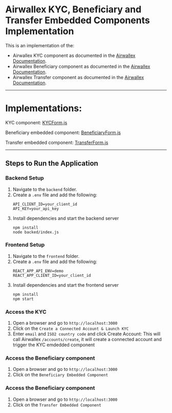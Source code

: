 

# Airwallex KYC, Beneficiary and Transfer Embedded Components Implementation

This is an implementation of the:
- Airwallex KYC component as documented in the [Airwallex Documentation](https://www.airwallex.com/docs/global-treasury__kyc-and-onboarding__embedded-kyc-component).
- Airwallex Beneficiary component as documented in the [Airwallex Documentation](https://www.airwallex.com/docs/payouts__embedded-beneficiary-component).
- Airwallex Transfer component as documented in the [Airwallex Documentation](https://www.airwallex.com/docs/payouts__embedded-transfer-component).

---

# Implementations:

KYC component: [KYCForm.js](https://github.com/evangelos-gkavogiannis-awx/awx-embedded-components/blob/main/frontend/src/KYCForm.js)

Beneficiary embedded component: [BeneficiaryForm.js](https://github.com/evangelos-gkavogiannis-awx/awx-embedded-components/blob/main/frontend/src/BeneficiaryForm.js)

Transfer embedded component: [TransferForm.js](https://github.com/evangelos-gkavogiannis-awx/awx-embedded-components/blob/main/frontend/src/TransferForm.js)

---

## Steps to Run the Application

### Backend Setup
1. Navigate to the `backend` folder.
2. Create a `.env` file and add the following:
   ```plaintext
   API_CLIENT_ID=your_client_id
   API_KEY=your_api_key

3. Install dependencies and start the backend server
   ```plaintext
   npm install
   node backed/index.js   
### Frontend Setup
1. Navigate to the `frontend` folder.
2. Create a `.env` file and add the following:
   ```plaintext
   REACT_APP_API_ENV=demo
   REACT_APP_CLIENT_ID=your_client_id
3. Install dependencies and start the frontend server
   ```plaintext
   npm install
   npm start

### Access the KYC
1. Open a browser and go to `http://localhost:3000`
2. Click on the `Create a Connected Account & Launch KYC`
3. Enter `email` and `ISO2 country code` and click Create Account: This will call Airwallex `/accounts/create`, it will create a connected account and trigger the KYC emdedded component

### Access the Beneficiary component
1. Open a browser and go to `http://localhost:3000`
2. Click on the `Beneficiary Embedded Component`

### Access the Beneficiary component
1. Open a browser and go to `http://localhost:3000`
2. Click on the `Transfer Embedded Component`






   
